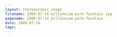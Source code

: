 ```yaml
---
layout: stereoscopic_image
filename: 2009-07-14_millennium-park-fountain.jpg
pagename: 2009-07-14_millennium-park-fountain
date: 2009-07-14
tags:
---
```

